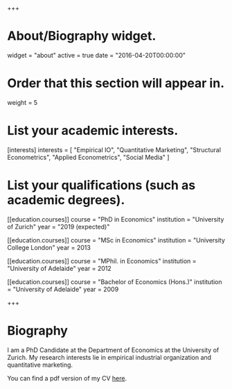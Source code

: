 +++
# About/Biography widget.
widget = "about"
active = true
date = "2016-04-20T00:00:00"

# Order that this section will appear in.
weight = 5

# List your academic interests.
[interests]
  interests = [
    "Empirical IO",
    "Quantitative Marketing",
    "Structural Econometrics",
    "Applied Econometrics",
    "Social Media"
  ]

# List your qualifications (such as academic degrees).
[[education.courses]]
  course = "PhD in Economics"
  institution = "University of Zurich"
  year = "2019 (expected)"

[[education.courses]]
  course = "MSc in Economics"
  institution = "University College London"
  year = 2013

[[education.courses]]
  course = "MPhil. in Economics"
  institution = "University of Adelaide"
  year = 2012

[[education.courses]]
  course = "Bachelor of Economics (Hons.)"
  institution = "University of Adelaide"
  year = 2009
 
+++

# Biography

I am a PhD Candidate at the Department of Economics at the University of Zurich.
My research interests lie in empirical industrial organization and quantitative marketing.

You can find a pdf version of my CV [here](static/files/lachlandeer-cv.pdf).
